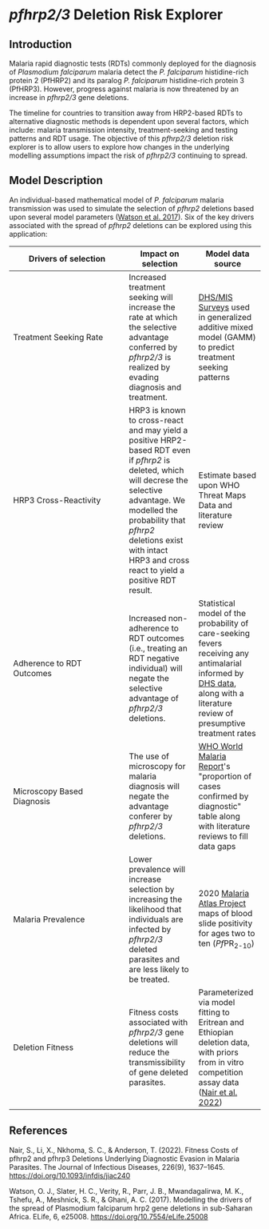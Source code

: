 # *pfhrp2\/3* Deletion Risk Explorer

## Introduction

Malaria rapid diagnostic tests (RDTs) commonly deployed for the diagnosis of *Plasmodium falciparum* malaria detect the *P. falciparum* histidine-rich protein 2 (PfHRP2) and its paralog *P. falciparum* histidine-rich protein 3 (PfHRP3). However, progress against malaria is now threatened by an increase in *pfhrp2\/3* gene deletions. 

The timeline for countries to transition away from HRP2-based RDTs to alternative diagnostic methods is dependent upon several factors, which include: malaria transmission intensity, treatment-seeking and testing patterns and RDT usage. The objective of this *pfhrp2\/3* deletion risk explorer is to allow users to explore how changes in the underlying modelling assumptions impact the risk of *pfhrp2\/3* continuing to spread.  

## Model Description

An individual-based mathematical model of *P. falciparum* malaria transmission was used to simulate the selection of *pfhrp2* deletions based upon several model parameters ([Watson et al. 2017](https://doi.org/10.7554/eLife.25008)). Six of the key drivers associated with the spread of *pfhrp2* deletions can be explored using this application:

| <div style="width: 13.5em">Drivers of selection</div> | Impact on selection | Model data source |
| --- | --- | --- |
| Treatment Seeking Rate | Increased treatment seeking will increase the rate at which the selective advantage conferred by *pfhrp2\/3* is realized by evading diagnosis and treatment. | [DHS/MIS Surveys](https://dhsprogram.com/methodology/survey-types/mis.cfm) used in generalized additive mixed model (GAMM) to predict treatment seeking patterns |
| HRP3 Cross-Reactivity | HRP3 is known to cross-react and may yield a positive HRP2-based RDT even if *pfhrp2* is deleted, which will decrese the selective advantage. We modelled the probability that *pfhrp2* deletions exist with intact HRP3 and cross react to yield a positive RDT result. | Estimate based upon WHO Threat Maps Data and literature review |
| Adherence to RDT Outcomes | Increased non-adherence to RDT outcomes (i.e., treating an RDT negative individual) will negate the selective advantage of *pfhrp2\/3* deletions. | Statistical model of the probability of care-seeking fevers receiving any antimalarial informed by [DHS data](https://dhsprogram.com/Data/), along with a literature review of presumptive treatment rates |
| Microscopy Based Diagnosis | The use of microscopy for malaria diagnosis will negate the advantage conferer by *pfhrp2\/3* deletions. | [WHO World Malaria Report](https://www.who.int/teams/global-malaria-programme/reports)'s "proportion of cases confirmed by diagnostic" table along with literature reviews to fill data gaps |
| Malaria Prevalence | Lower prevalence will increase selection by increasing the likelihood that individuals are infected by *pfhrp2\/3* deleted parasites and are less likely to be treated. | 2020 [Malaria Atlas Project](https://malariaatlas.org/) maps of blood slide positivity for ages two to ten (*Pf*PR<sub>2-10</sub>) |
| Deletion Fitness | Fitness costs associated with *pfhrp2/3* gene deletions will reduce the transmissibility of gene deleted parasites. | Parameterized via model fitting to Eritrean and Ethiopian deletion data, with priors from in vitro competition assay data ([Nair et al. 2022](https://doi.org/10.1093/infdis/jiac240))  |


## References

Nair, S., Li, X., Nkhoma, S. C., & Anderson, T. (2022). Fitness Costs of pfhrp2 and pfhrp3 Deletions Underlying Diagnostic Evasion in Malaria Parasites. The Journal of Infectious Diseases, 226(9), 1637–1645. https://doi.org/10.1093/infdis/jiac240

Watson, O. J., Slater, H. C., Verity, R., Parr, J. B., Mwandagalirwa, M. K., Tshefu, A., Meshnick, S. R., & Ghani, A. C. (2017). Modelling the drivers of the spread of Plasmodium falciparum hrp2 gene deletions in sub-Saharan Africa. ELife, 6, e25008. https://doi.org/10.7554/eLife.25008

